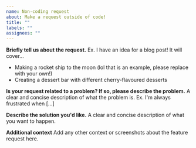 ```yaml
---
name: Non-coding request
about: Make a request outside of code!
title: ""
labels: ""
assignees: ""
---
```


**Briefly tell us about the request.**
Ex. I have an idea for a blog post! It will cover...

- Making a rocket ship to the moon (lol that is an example, please replace with your own!)
- Creating a dessert bar with different cherry-flavoured desserts

**Is your request related to a problem? If so, please describe the problem.**
A clear and concise description of what the problem is. Ex. I'm always frustrated when [...]

**Describe the solution you'd like.**
A clear and concise description of what you want to happen.

**Additional context**
Add any other context or screenshots about the feature request here.

